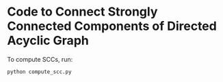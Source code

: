 # Code to Connect Strongly Connected Components of Directed Acyclic Graph

To compute SCCs, run:

    python compute_scc.py
